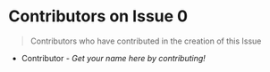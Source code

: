 # Contributors on Issue 0
> Contributors who have contributed in the creation of this Issue

- Contributor - _Get your name here by contributing!_
